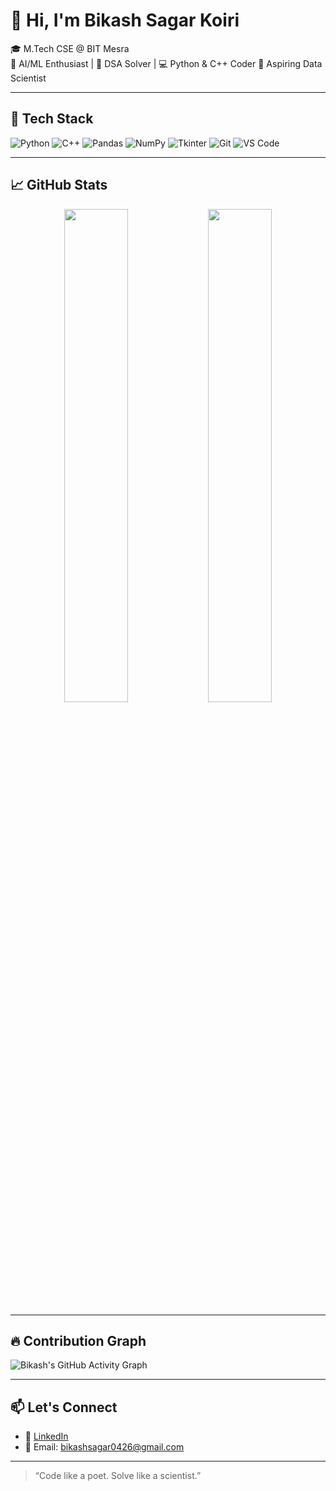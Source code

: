 # 👋 Hi, I'm Bikash Sagar Koiri

🎓 M.Tech CSE @ BIT Mesra  
🧠 AI/ML Enthusiast | 🧩 DSA Solver | 💻 Python & C++ Coder 
🚀 Aspiring Data Scientist

---

## 🔧 Tech Stack

![Python](https://img.shields.io/badge/-Python-05122A?style=flat&logo=python)
![C++](https://img.shields.io/badge/-C++-05122A?style=flat&logo=cplusplus)
![Pandas](https://img.shields.io/badge/-Pandas-05122A?style=flat&logo=pandas)
![NumPy](https://img.shields.io/badge/-NumPy-05122A?style=flat&logo=numpy)
![Tkinter](https://img.shields.io/badge/-Tkinter-05122A?style=flat)
![Git](https://img.shields.io/badge/-Git-05122A?style=flat&logo=git)
![VS Code](https://img.shields.io/badge/-VSCode-05122A?style=flat&logo=visualstudiocode)

---

## 📈 GitHub Stats

<p align="center">
  <img src="https://github-readme-stats.vercel.app/api?username=Bikash07-git&show_icons=true&theme=radical" width="45%" />
  <img src="https://github-readme-stats.vercel.app/api/top-langs/?username=Bikash07-git&layout=compact&theme=radical" width="45%" />
</p>

---

## 🔥 Contribution Graph

![Bikash's GitHub Activity Graph](https://github-readme-activity-graph.cyclic.app/graph?username=Bikash07-git&theme=github-compact)

---

## 📫 Let's Connect

- 💼 [LinkedIn](https://www.linkedin.com/in/bikashsk26)
- 📩 Email: bikashsagar0426@gmail.com

---

> “Code like a poet. Solve like a scientist.”
